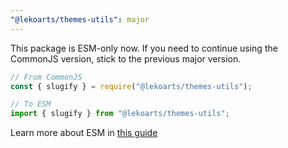 ```yaml
---
"@lekoarts/themes-utils": major
---
```


This package is ESM-only now. If you need to continue using the CommonJS version, stick to the previous major version.

```js
// From CommonJS
const { slugify } = require("@lekoarts/themes-utils");

// To ESM
import { slugify } from "@lekoarts/themes-utils";
```

Learn more about ESM in [this guide](https://gist.github.com/sindresorhus/a39789f98801d908bbc7ff3ecc99d99c)
